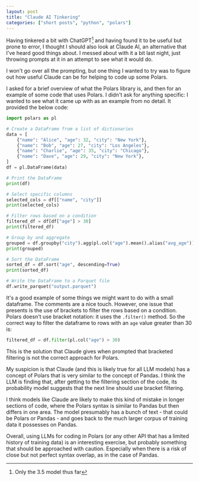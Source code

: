 ```yaml
---
layout: post
title: "Claude AI Tinkering"
categories: ["short posts", "python", "polars"]
---
```


Having tinkered a bit with ChatGPT[^1] and having found it to be useful but prone to error, I thought I should also look at Claude AI, an alternative that I've heard good things about. I messed about with it a bit last night, just throwing prompts at it in an attempt to see what it would do.

I won't go over all the prompting, but one thing I wanted to try was to figure out how useful Claude can be for helping to code up some Polars.

I asked for a brief overview of what the Polars library is, and then for an example of some code that uses Polars. I didn't ask for anything specific: I wanted to see what it came up with as an example from no detail. It provided the below code:

```python
import polars as pl

# Create a DataFrame from a list of dictionaries
data = [
    {"name": "Alice", "age": 32, "city": "New York"},
    {"name": "Bob", "age": 27, "city": "Los Angeles"},
    {"name": "Charlie", "age": 35, "city": "Chicago"},
    {"name": "Dave", "age": 29, "city": "New York"},
]
df = pl.DataFrame(data)

# Print the DataFrame
print(df)

# Select specific columns
selected_cols = df[["name", "city"]]
print(selected_cols)

# Filter rows based on a condition
filtered_df = df[df["age"] > 30]
print(filtered_df)

# Group by and aggregate
grouped = df.groupby("city").agg(pl.col("age").mean().alias("avg_age"))
print(grouped)

# Sort the DataFrame
sorted_df = df.sort("age", descending=True)
print(sorted_df)

# Write the DataFrame to a Parquet file
df.write_parquet("output.parquet")
```

It's a good example of some things we might want to do with a small dataframe. The comments are a nice touch. However, one issue that presents is the use of brackets to filter the rows based on a condition. Polars doesn't use bracket notation: it uses the `.filter()` method. So the correct way to filter the dataframe to rows with an `age` value greater than 30 is:

```python
filtered_df = df.filter(pl.col("age") > 30)
```

This is the solution that Claude gives when prompted that bracketed filtering is not the correct approach for Polars.

My suspicion is that Claude (and this is likely true for all LLM models) has a concept of Polars that is very similar to the concept of Pandas. I think the LLM is finding that, after getting to the filtering section of the code, its probability model suggests that the next line should use bracket filtering.

I think models like Claude are likely to make this kind of mistake in longer sections of code, where the Polars syntax is similar to Pandas but then differs in one area. The model presumably has a bunch of text - that could be Polars or Pandas - and goes back to the much larger corpus of training data it possesses on Pandas.

Overall, using LLMs for coding in Polars (or any other API that has a limited history of training data) is an interesting exercise, but probably something that should be approached with caution. Especially when there is a risk of close but not perfect syntax overlap, as in the case of Pandas.

[^1]: Only the 3.5 model thus far

